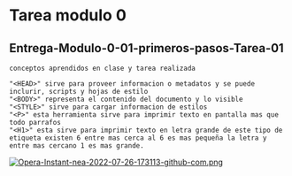 # Tarea modulo 0 
## Entrega-Modulo-0-01-primeros-pasos-Tarea-01
~~~
conceptos aprendidos en clase y tarea realizada 
~~~
~~~
"<HEAD>" sirve para proveer informacion o metadatos y se puede inclurir, scripts y hojas de estilo 
"<BODY>" representa el contenido del documento y lo visible 
"<STYLE>" sirve para cargar informacion de estilos 
"<P>" esta herramienta sirve para imprimir texto en pantalla mas que todo parrafos
"<H1>" esta sirve para imprimir texto en letra grande de este tipo de etiqueta existen 6 entre mas cerca al 6 es mas pequeña la letra y entre mas cercano 1 es mas grande. 
~~~
[![Opera-Instant-nea-2022-07-26-173113-github-com.png](https://i.postimg.cc/bw3XR2D3/Opera-Instant-nea-2022-07-26-173113-github-com.png)](https://postimg.cc/yDgr1xTZ)
